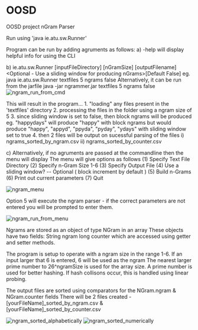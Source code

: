 # OOSD
OOSD project nGram Parser

Run using 'java ie.atu.sw.Runner'

Program can be run by adding agruments as follows:
a) 	-help will display helpful info for using the CLI

b)
ie.atu.sw.Runner [inputFileDirectory] [nGramSize] [outputFilename] <Optional - Use a sliding window for producing nGrams>[Default False]
  eg. java ie.atu.sw.Runner textfiles 5 ngrams false
  Alternatively, it can be run from the jarfile java -jar ngrammer.jar textfiles 5 ngrams false
  ![ngram_run_from_cmd](https://user-images.githubusercontent.com/81191184/178158992-ee4f651a-dad6-4019-b574-875a4eef6587.jpg)
  
This will result in the program...
	1. "loading" any files present in the 'textfiles' directory
	2. processing the files in the folder using a ngram size of 5
	3. since sliding window is set to false, then block ngrams will be produced
		eg. "happydays" will produce "happy" with block ngrams
			but would produce "happy", "appyd", "ppyda", "pyday", "ydays" with sliding window set to true
	4. then 2 files will be output on sucessful parsing of the files
		i) ngrams_sorted_by_ngram.csv
		ii) ngrams_sorted_by_counter.csv

c)
Alternatively, if no agruments are passed at the commandline then the menu will display
The menu will give options as follows
   (1) Specify Text File Directory
   (2) Specify n-Gram Size 1-6
   (3) Specify Output File
   (4) Use a sliding window? -- Optional ( block increment by default )
   (5) Build n-Grams
   (6) Print out current parameters
   (7) Quit
   
  
![ngram_menu](https://user-images.githubusercontent.com/81191184/178159302-bd5b42ca-7573-4c00-bacc-7c86cc70cc7c.jpg)


Option 5 will execute the ngram parser - if the correct parameters are not entered you will be prompted to enter them. 

![ngram_run_from_menu](https://user-images.githubusercontent.com/81191184/178159095-bad678e2-8474-4afa-af2e-774a665e3341.jpg)

Ngrams are stored as an object of type NGram in an array
These objects have two fields:
	String ngram
	long counter
which are accessed using getter and setter methods.

The program is setup to operate with a ngram size in the range 1-6. If an input larger that 6 is entered, 6 will be used as the ngram
The nearest larger prime number to 26^ngramSize is used for the array size. A prime number is used for better hashing.
If hash collisons occur, this is handled using linear probing.

The output files are sorted using comparators for the NGram.ngram & NGram.counter fields
There will be 2 files created - [yourFileName]_sorted_by_ngram.csv & [yourFileName]_sorted_by_counter.csv

![ngram_sorted_alphabetically](https://user-images.githubusercontent.com/81191184/178159086-3834f11c-cea0-480a-8376-3d0ef87e9c33.jpg)
![ngram_sorted_numerically](https://user-images.githubusercontent.com/81191184/178159205-47102a48-3c91-45a9-9905-0f655178f0f1.jpg)


